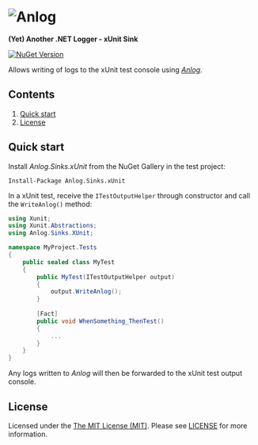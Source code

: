 # ![Anlog](https://user-images.githubusercontent.com/5340818/38121535-4b734df8-33a6-11e8-98aa-e9b8d7234de0.png)

**(Yet) Another .NET Logger - xUnit Sink**

[![NuGet Version](http://img.shields.io/nuget/v/Anlog.Sinks.xUnit.svg?style=flat)](https://www.nuget.org/packages/Anlog.Sinks.xUnit/)

Allows writing of logs to the xUnit test console using *[Anlog](https://github.com/intentor/anlog)*.

## Contents

1. [Quick start](#quick-start)
1. [License](#license)

## Quick start

Install *Anlog.Sinks.xUnit* from the NuGet Gallery in the test project:

```
Install-Package Anlog.Sinks.xUnit
```

In a xUnit test, receive the `ITestOutputHelper` through constructor and call the `WriteAnlog()` method:

```cs
using Xunit;
using Xunit.Abstractions;
using Anlog.Sinks.XUnit;

namespace MyProject.Tests
{
    public sealed class MyTest
    {
        public MyTest(ITestOutputHelper output)
        {
            output.WriteAnlog();
        }
        
        [Fact]
        public void WhenSomething_ThenTest()
        {
            ...
        }
    }
}
```

Any logs written to *Anlog* will then be forwarded to the xUnit test output console.

## License

Licensed under the [The MIT License (MIT)](http://opensource.org/licenses/MIT). Please see [LICENSE](https://raw.githubusercontent.com/intentor/anlog-sinks-xunit/master/LICENSE) for more information.